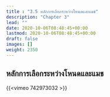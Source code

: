 ```yaml
---
title : "3.5 หลักการเลือกระหว่างโหนดและแมช"
description: "Chapter 3"
lead: ""
date: 2020-10-06T08:48:45+00:00
lastmod: 2020-10-06T08:48:45+00:00
draft: false
images: []
weight: 2350
---
```


## หลักการเลือกระหว่างโหนดและแมช

{{<vimeo 742973032 >}}
